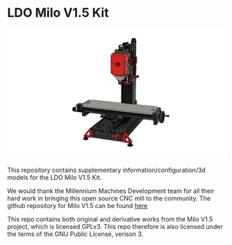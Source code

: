 # LDO Milo V1.5 Kit
![Banner](/Media/LandingImage.png "landing image")  

This repository contains supplementary information/configuration/3d models for the LDO Milo V1.5 Kit.

We would thank the Millennium Machines Development team for all their hard work in bringing this open source CNC mill to the community. The github repository for Milo V1.5 can be found [here](https://github.com/MillenniumMachines/Milo-v1.5)  

This repo contains both original and derivative works from the Milo V1.5 project, which is licensed GPLv3. This repo therefore is also licensed under the terms of the GNU Public License, verison 3.